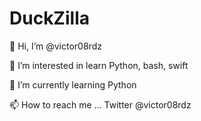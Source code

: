 # DuckZilla

👋 Hi, I’m @victor08rdz

👀 I’m interested in learn Python, bash, swift

🌱 I’m currently learning Python

📫 How to reach me ... Twitter @victor08rdz

